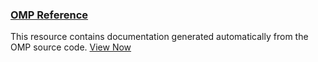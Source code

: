 
### [OMP Reference](https://pkp.sfu.ca/omp/doxygen/master/html/)

This resource contains documentation generated automatically from the OMP source code. [View Now](https://pkp.sfu.ca/omp/doxygen/master/html/)
